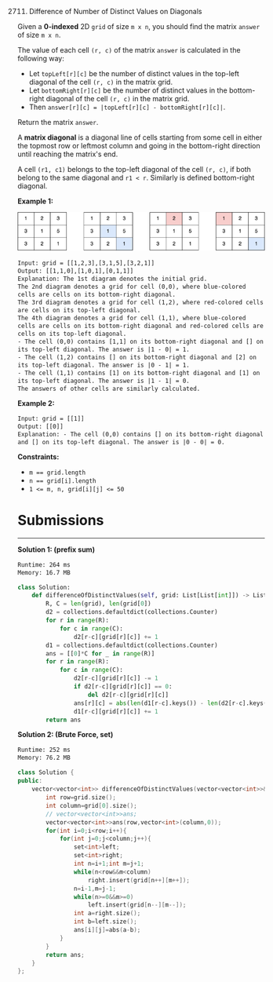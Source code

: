 2711. Difference of Number of Distinct Values on Diagonals

Given a **0-indexed** 2D `grid` of size `m x n`, you should find the matrix `answer` of size `m x n`.

The value of each cell `(r, c)` of the matrix `answer` is calculated in the following way:

* Let `topLeft[r][c]` be the number of distinct values in the top-left diagonal of the cell `(r, c)` in the matrix grid.
* Let `bottomRight[r][c]` be the number of distinct values in the bottom-right diagonal of the cell `(r, c)` in the matrix grid.
* Then `answer[r][c] = |topLeft[r][c] - bottomRight[r][c]|`.

Return the matrix `answer`.

A **matrix diagonal** is a diagonal line of cells starting from some cell in either the topmost row or leftmost column and going in the bottom-right direction until reaching the matrix's end.

A cell `(r1, c1)` belongs to the top-left diagonal of the cell `(r, c)`, if both belong to the same diagonal and `r1 < r`. Similarly is defined bottom-right diagonal.

 

**Example 1:**

![2711_ex2.png](img/2711_ex2.png)
```
Input: grid = [[1,2,3],[3,1,5],[3,2,1]]
Output: [[1,1,0],[1,0,1],[0,1,1]]
Explanation: The 1st diagram denotes the initial grid. 
The 2nd diagram denotes a grid for cell (0,0), where blue-colored cells are cells on its bottom-right diagonal.
The 3rd diagram denotes a grid for cell (1,2), where red-colored cells are cells on its top-left diagonal.
The 4th diagram denotes a grid for cell (1,1), where blue-colored cells are cells on its bottom-right diagonal and red-colored cells are cells on its top-left diagonal.
- The cell (0,0) contains [1,1] on its bottom-right diagonal and [] on its top-left diagonal. The answer is |1 - 0| = 1.
- The cell (1,2) contains [] on its bottom-right diagonal and [2] on its top-left diagonal. The answer is |0 - 1| = 1.
- The cell (1,1) contains [1] on its bottom-right diagonal and [1] on its top-left diagonal. The answer is |1 - 1| = 0.
The answers of other cells are similarly calculated.
```

**Example 2:**
```
Input: grid = [[1]]
Output: [[0]]
Explanation: - The cell (0,0) contains [] on its bottom-right diagonal and [] on its top-left diagonal. The answer is |0 - 0| = 0.
```

**Constraints:**

* `m == grid.length`
* `n == grid[i].length`
* `1 <= m, n, grid[i][j] <= 50`

# Submissions
---
**Solution 1: (prefix sum)**
```
Runtime: 264 ms
Memory: 16.7 MB
```
```python
class Solution:
    def differenceOfDistinctValues(self, grid: List[List[int]]) -> List[List[int]]:
        R, C = len(grid), len(grid[0])
        d2 = collections.defaultdict(collections.Counter)
        for r in range(R):
            for c in range(C):
                d2[r-c][grid[r][c]] += 1
        d1 = collections.defaultdict(collections.Counter)
        ans = [[0]*C for _ in range(R)]
        for r in range(R):
            for c in range(C):
                d2[r-c][grid[r][c]] -= 1
                if d2[r-c][grid[r][c]] == 0:
                    del d2[r-c][grid[r][c]]
                ans[r][c] = abs(len(d1[r-c].keys()) - len(d2[r-c].keys()))
                d1[r-c][grid[r][c]] += 1
        return ans
```

**Solution 2: (Brute Force, set)**
```
Runtime: 252 ms
Memory: 76.2 MB
```
```c++
class Solution {
public:
    vector<vector<int>> differenceOfDistinctValues(vector<vector<int>>& grid) {
        int row=grid.size();
        int column=grid[0].size();
        // vector<vector<int>>ans;
        vector<vector<int>>ans(row,vector<int>(column,0));
        for(int i=0;i<row;i++){
            for(int j=0;j<column;j++){
                set<int>left;
                set<int>right;
                int n=i+1;int m=j+1;
                while(n<row&&m<column)
                    right.insert(grid[n++][m++]);
                n=i-1,m=j-1;
                while(n>=0&&m>=0)
                    left.insert(grid[n--][m--]);
                int a=right.size();
                int b=left.size();
                ans[i][j]=abs(a-b);
            }
        }
        return ans;
    }
};
```
